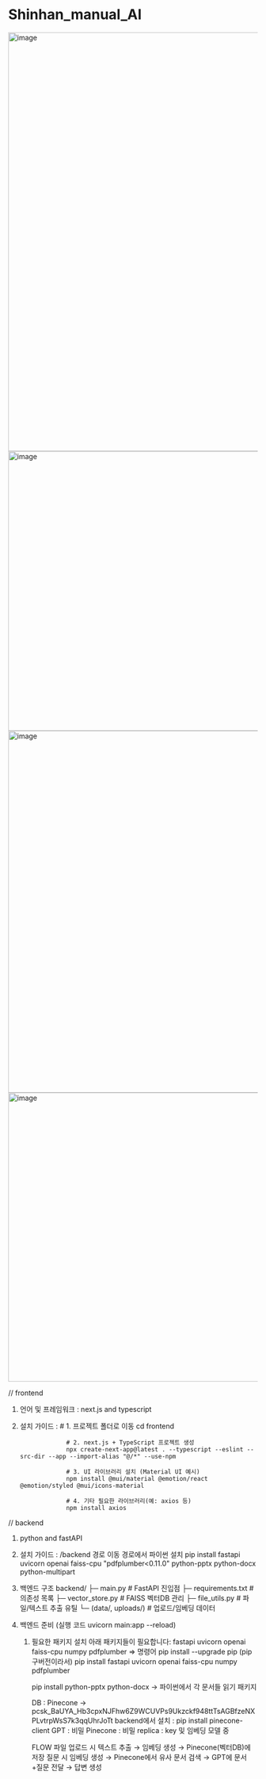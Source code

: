 # Shinhan_manual_AI


<img width="579" height="845" alt="image" src="https://github.com/user-attachments/assets/8383dc4b-3b12-4946-b8b0-57c917911b27" />
<img width="859" height="564" alt="image" src="https://github.com/user-attachments/assets/f200b791-abb4-4b54-8a31-4ce76ca9049f" />
<img width="1155" height="730" alt="image" src="https://github.com/user-attachments/assets/a2cc2b80-d28c-4552-ad46-19264349c0f2" />
<img width="940" height="583" alt="image" src="https://github.com/user-attachments/assets/3a127f32-0fdf-42b1-88e4-0b4c409c2475" />


// frontend
  1. 언어 및 프레임워크 : next.js and typescript
  2. 설치 가이드 :
                      # 1. 프로젝트 폴더로 이동
                      cd frontend
                      
                      # 2. next.js + TypeScript 프로젝트 생성
                      npx create-next-app@latest . --typescript --eslint --src-dir --app --import-alias "@/*" --use-npm
                      
                      # 3. UI 라이브러리 설치 (Material UI 예시)
                      npm install @mui/material @emotion/react @emotion/styled @mui/icons-material
                      
                      # 4. 기타 필요한 라이브러리(예: axios 등)
                      npm install axios
                      

// backend
  1. python and fastAPI
  2. 설치 가이드 : 
                   /backend 경로 이동
                   경로에서 파이썬 설치 pip install fastapi uvicorn openai faiss-cpu "pdfplumber<0.11.0" python-pptx python-docx python-multipart
  3. 백엔드 구조 backend/
                    ├─ main.py              # FastAPI 진입점
                    ├─ requirements.txt     # 의존성 목록
                    ├─ vector_store.py      # FAISS 벡터DB 관리
                    ├─ file_utils.py        # 파일/텍스트 추출 유틸
                    └─ (data/, uploads/)    # 업로드/임베딩 데이터


  4. 백엔드 준비 (실행 코드 uvicorn main:app --reload)
        1) 필요한 패키지 설치
                  아래 패키지들이 필요합니다:
                  fastapi
                  uvicorn
                  openai
                  faiss-cpu
                  numpy
                  pdfplumber
                      => 명령어 pip install --upgrade pip (pip 구버전이라서)
                                pip install fastapi uvicorn openai faiss-cpu numpy pdfplumber

           pip install python-pptx python-docx -> 파이썬에서 각 문서들 읽기 패키지


           DB : Pinecone -> pcsk_BaUYA_Hb3cpxNJFhw6Z9WCUVPs9Ukzckf948ttTsAGBfzeNXPLvtrpWsS7k3qqUhrJoTt
           backend에서 설치 : pip install pinecone-client
           GPT : 비밀
           Pinecone : 비밀
           replica : key 및 임베딩 모델
     중

            FLOW
            파일 업로드 시 텍스트 추출 → 임베딩 생성 → Pinecone(벡터DB)에 저장
            질문 시 임베딩 생성 → Pinecone에서 유사 문서 검색 → GPT에 문서+질문 전달 → 답변 생성
